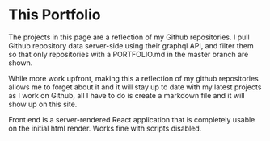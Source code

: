 # This Portfolio

The projects in this page are a reflection of my Github repositories. I pull Github repository data server-side using their graphql API, and filter them so that only repositories with a PORTFOLIO.md in the master branch are shown.

While more work upfront, making this a reflection of my github repositories allows me to forget about it and it will stay up to date with my latest projects as I work on Github, all I have to do is create a markdown file and it will show up on this site.  

Front end is a server-rendered React application that is completely usable on the initial html render. Works fine with scripts disabled.
